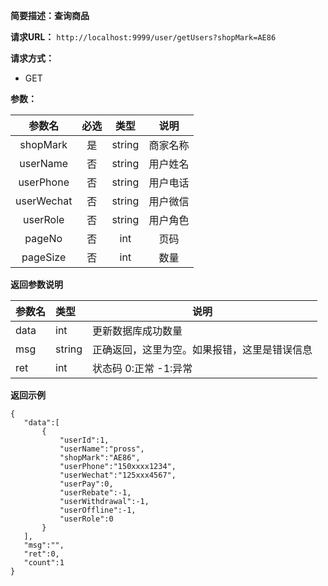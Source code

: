 **简要描述：查询商品** 

**请求URL：** 
` http://localhost:9999/user/getUsers?shopMark=AE86 `

**请求方式：**
- GET

**参数：** 

| 参数名 | 必选 | 类型 | 说明 |
| :----: | :----: | :----: |  :----: |
| shopMark | 是 | string |商家名称 |
| userName | 否 | string |用户姓名 |
| userPhone | 否 | string |用户电话 |
| userWechat | 否 | string |用户微信 |
| userRole | 否 | string |用户角色 |
| pageNo | 否 | int |页码 |
| pageSize | 否 | int |数量 |


 **返回参数说明** 
 
|参数名|类型|说明|
|:-----  |:-----|----- |
|data| int|更新数据库成功数量|
|msg|string|正确返回，这里为空。如果报错，这里是错误信息|
|ret|int|状态码 0:正常  -1:异常|


 **返回示例**
 ``` 
{
    "data":[
        {
            "userId":1,
            "userName":"pross",
            "shopMark":"AE86",
            "userPhone":"150xxxx1234",
            "userWechat":"125xxx4567",
            "userPay":0,
            "userRebate":-1,
            "userWithdrawal":-1,
            "userOffline":-1,
            "userRole":0
        }
    ],
    "msg":"",
    "ret":0,
    "count":1
}
``` 